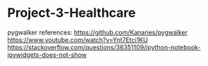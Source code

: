 # Project-3-Healthcare
 

pygwalker references:
https://github.com/Kanaries/pygwalker
https://www.youtube.com/watch?v=Ynt7Etci1KU
https://stackoverflow.com/questions/36351109/ipython-notebook-ipywidgets-does-not-show

